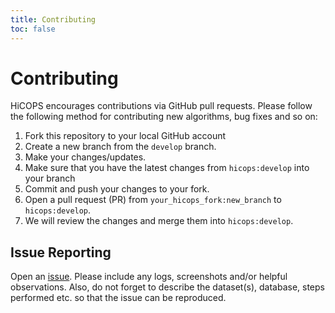 ```yaml
---
title: Contributing
toc: false
---
```


# Contributing
HiCOPS encourages contributions via GitHub pull requests. Please follow the following method for contributing new algorithms, bug fixes and so on:

1. Fork this repository to your local GitHub account
2. Create a new branch from the `develop` branch.
3. Make your changes/updates.
4. Make sure that you have the latest changes from `hicops:develop` into your branch
5. Commit and push your changes to your fork.
6. Open a pull request (PR) from `your_hicops_fork:new_branch` to `hicops:develop`.
7. We will review the changes and merge them into `hicops:develop`.

## Issue Reporting
Open an [issue](https://github.com/pcdslab/hicops/issues). Please include any logs, screenshots and/or helpful observations. Also, do not forget to describe the dataset(s), database, steps performed etc. so that the issue can be reproduced.